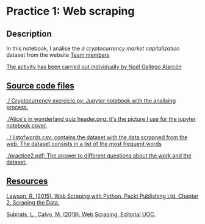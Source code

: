 # Practice 1: Web scraping

## Description
<p>In this notebook, I analise the <em>a cryptocurrency market capitalization</em> dataset from the website <a href="https://coinmarketcap.com/es/</a>. Then I'll take insights from this data using libraries such as pandas, numpys and matplotlib. Finally I tried to get some recommendations in order to invest in some kind of cryptocurrencies.

## Team members
The activity has been carried out individually by Noel Gallego Alarcón

## Source code files
./ Cryptocurrency exercicie.py: Jupyter notebook with the analising process.

./Alice's in wonderland quiz header.png: it's the picture I use for the jupyter notebook cover.

. / listofwords.csv: contains the dataset with the data scrapped from the web. The dataset consists in a list of the most frequent words

./practice2.pdf: The answer to different questions about the work and the dataset.

## Resources
Lawson, R. (2015). Web Scraping with Python. Packt Publishing Ltd. Chapter 2. Scraping the Data.

Subirats, L., Calvo, M. (2018). Web Scraping. Editorial UOC.
      

      
